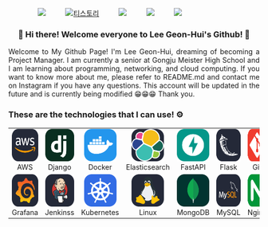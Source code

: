 &nbsp;&nbsp;&nbsp;&nbsp;&nbsp;&nbsp;&nbsp;&nbsp;&nbsp;&nbsp;&nbsp;&nbsp;&nbsp;&nbsp;
<a href="https://www.youtube.com/@allhove"><img src="https://img.shields.io/badge/YouTube-%23FF0000.svg?style=for-the-badge&logo=YouTube&logoColor=white"></a>
&nbsp;&nbsp;&nbsp;&nbsp;&nbsp;&nbsp;&nbsp;&nbsp;
<a href="https://kor060722.tistory.com/"><img src="https://img.shields.io/badge/TISTORY-orange?style=for-the-badge&logo=tistory&logoColor=white" alt="티스토리"></a>
&nbsp;&nbsp;&nbsp;&nbsp;&nbsp;&nbsp;&nbsp;&nbsp;
<a href="https://blog.naver.com/kor060722"><img src="https://img.shields.io/badge/NaverBlog-00C73C?style=for-the-badge&logo=blogger&logoColor=white"></a>
&nbsp;&nbsp;&nbsp;&nbsp;&nbsp;&nbsp;&nbsp;&nbsp;
<a href="https://www.linkedin.com/in/geonhui-lee-71120b328/"><img src="https://img.shields.io/badge/Linkedin-0e76a8.svg?style=for-the-badge&logo=Linkedin&logoColor=white"></a>
&nbsp;&nbsp;&nbsp;&nbsp;&nbsp;&nbsp;&nbsp;&nbsp;
<a href="https://www.instagram.com/l_ion.06/"><img src="https://img.shields.io/badge/Instagram-E4405F.svg?style=for-the-badge&logo=Instagram&logoColor=white" /></a>
&nbsp;&nbsp;&nbsp;&nbsp;&nbsp;&nbsp;&nbsp;&nbsp;

### **<div align="center">👋 Hi there! Welcome everyone to Lee Geon-Hui's Github!** 👋

<p align="justify">
Welcome to My Github Page! I'm Lee Geon-Hui, dreaming of becoming a Project Manager.
I am currently a senior at Gongju Meister High School and I am learning about programming, networking, and cloud computing.
If you want to know more about me, please refer to README.md and contact me on Instagram if you have any questions.
This account will be updated in the future and is currently being modified 😁😁😁 Thank you.
</p>


### These are the technologies that I can use! ⚙️
<table>
  <tr>
    <td align="center" width="96">
        <img src="https://github.com/tandpfun/skill-icons/raw/main/icons/AWS-Dark.svg" width="65" height="65">
      <br>AWS
    </td>
    <td align="center" width="96">
        <img src="https://github.com/tandpfun/skill-icons/raw/main/icons/Django.svg" width="65" height="65">
      <br>Django
    </td>
    <td align="center" width="96">
        <img src="https://github.com/tandpfun/skill-icons/raw/main/icons/Docker.svg" width="65" height="65">
      <br>Docker
    </td>
    <td align="center" width="96">
        <img src="https://github.com/tandpfun/skill-icons/raw/main/icons/Elasticsearch-Dark.svg" width="65" height="65">
      <br>Elasticsearch
    </td>
    <td align="center" width="96">
        <img src="https://github.com/tandpfun/skill-icons/raw/main/icons/FastAPI.svg" width="65" height="65">
      <br>FastAPI
    </td>
    <td align="center" width="96">
        <img src="https://github.com/tandpfun/skill-icons/raw/main/icons/Flask-Dark.svg" width="65" height="65">
      <br>Flask
    </td>
    <td align="center" width="96">
        <img src="https://github.com/tandpfun/skill-icons/raw/main/icons/Git.svg" width="65" height="65">
      <br>Git
    </td>
    <td align="center" width="96">
        <img src="https://github.com/tandpfun/skill-icons/raw/main/icons/Github-Dark.svg" width="65" height="65">
      <br>GitHub
    </td>
    <td align="center" width="96">
        <img src="https://github.com/tandpfun/skill-icons/raw/main/icons/GoLang.svg" width="65" height="65">
      <br>Go
    </td>
  </tr>
  <tr>
    <td align="center" width="96">
        <img src="https://github.com/tandpfun/skill-icons/raw/main/icons/Grafana-Dark.svg" width="65" height="65">
      <br>Grafana
    </td>
    <td align="center" width="96">
        <img src="https://github.com/tandpfun/skill-icons/raw/main/icons/Jenkins-Dark.svg" width="65" height="65">
      <br>Jenkinss
    </td>
    <td align="center" width="96">
        <img src="https://github.com/tandpfun/skill-icons/raw/main/icons/Kubernetes.svg" width="65" height="65">
      <br>Kubernetes
    </td>
    <td align="center" width="96">
        <img src="https://github.com/tandpfun/skill-icons/raw/main/icons/Linux-Dark.svg" width="65" height="65">
      <br>Linux
    </td>
    <td align="center" width="96">
        <img src="https://github.com/tandpfun/skill-icons/raw/main/icons/MongoDB.svg" width="65" height="65">
      <br>MongoDB
    </td>
    <td align="center" width="96">
        <img src="https://github.com/tandpfun/skill-icons/raw/main/icons/MySQL-Dark.svg" width="65" height="65">
      <br>MySQL
    </td>
    <td align="center" width="96">
        <img src="https://github.com/tandpfun/skill-icons/raw/main/icons/Nginx.svg" width="65" height="65">
      <br>Nginx
    </td>
    <td align="center" width="96">
        <img src="https://github.com/tandpfun/skill-icons/raw/main/icons/Redis-Dark.svg" width="65" height="65">
      <br>Redis
    </td>
    <td align="center" width="96">
        <img src="https://github.com/tandpfun/skill-icons/raw/main/icons/Terraform-Dark.svg" width="65" height="65">
      <br>Terraform
    </td>
  </tr>
</table>
